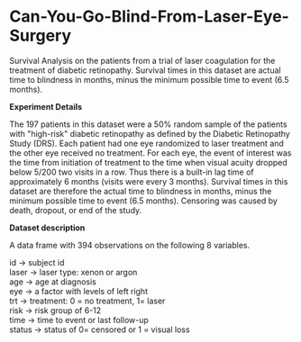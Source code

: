 # Can-You-Go-Blind-From-Laser-Eye-Surgery
Survival Analysis on the patients from a trial of laser coagulation for the treatment of diabetic retinopathy. Survival times in this dataset are actual time to blindness in months, minus the minimum possible time to event (6.5 months).

**Experiment Details**

The 197 patients in this dataset were a 50% random sample of the patients with "high-risk" diabetic
retinopathy as defined by the Diabetic Retinopathy Study (DRS). Each patient had one eye randomized to laser treatment and the other eye received no treatment. For each eye, the event of interest was the time from initiation of treatment to the time when visual acuity dropped below 5/200 two visits in a row. Thus there is a built-in lag time of approximately 6 months (visits were every 3 months). Survival times in this dataset are therefore the actual time to blindness in months, minus the minimum possible time to event (6.5 months). Censoring was caused by death, dropout, or end of the study.

**Dataset description**

A data frame with 394 observations on the following 8 variables.

id -> subject id<br>
laser -> laser type: xenon or argon<br>
age -> age at diagnosis<br>
eye -> a factor with levels of left right<br>
trt -> treatment: 0 = no treatment, 1= laser<br>
risk -> risk group of 6-12<br>
time -> time to event or last follow-up<br>
status -> status of 0= censored or 1 = visual loss<br>



